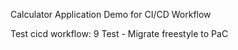 Calculator Application Demo for CI/CD Workflow

Test cicd workflow:
9 Test - Migrate freestyle to PaC